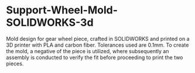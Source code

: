 # Support-Wheel-Mold-SOLIDWORKS-3d
Mold design for gear wheel piece, crafted in SOLIDWORKS and printed on a 3D printer with PLA and carbon fiber. Tolerances used are 0.1mm. To create the mold, a negative of the piece is utilized, where subsequently an assembly is conducted to verify the fit before proceeding to print the two pieces.
